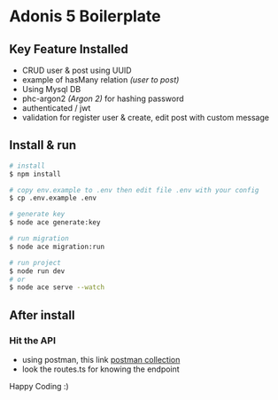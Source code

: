 # Adonis 5 Boilerplate

## Key Feature Installed

- CRUD user & post using UUID
- example of hasMany relation _(user to post)_
- Using Mysql DB
- phc-argon2 _(Argon 2)_ for hashing password
- authenticated / jwt
- validation for register user & create, edit post with custom message

## Install & run

```bash
# install
$ npm install

# copy env.example to .env then edit file .env with your config
$ cp .env.example .env

# generate key
$ node ace generate:key

# run migration
$ node ace migration:run

# run project
$ node run dev
# or
$ node ace serve --watch
```

## After install

### Hit the API

- using postman, this link [postman collection](https://www.getpostman.com/collections/7b28359706e8e976b54a)
- look the routes.ts for knowing the endpoint

Happy Coding :)
